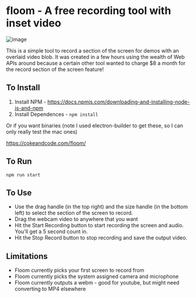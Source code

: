 # floom - A free recording tool with inset video

![image](https://user-images.githubusercontent.com/3787210/210331272-51e713d0-696f-4e24-9169-78c866eab829.png)

This is a simple tool to record a section of the screen for demos with an overlaid video blob. 
It was created in a few hours using the wealth of Web APIs around because a certain other tool wanted to charge
$8 a month for the record section of the screen feature!

## To Install

1) Install NPM - https://docs.npmjs.com/downloading-and-installing-node-js-and-npm
2) Install Dependences - ```npm install```

Or if you want binaries (note I used electron-builder to get these, so I can only really test the mac ones)

https://cokeandcode.com/floom/

## To Run

```npm run start```

## To Use

- Use the drag handle (in the top right) and the size handle (in the bottom left) to select the section of the screen to record. 
- Drag the webcam video to anywhere that you want
- Hit the Start Recording button to start recording the screen and audio. You'll get a 5 second count in.
- Hit the Stop Record button to stop recording and save the output video.

## Limitations

- Floom currently picks your first screen to record from
- Floom currently picks the system assigned camera and microphone
- Floom currently outputs a webm - good for youtube, but might need converting to MP4 elsewhere
